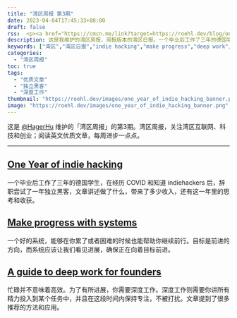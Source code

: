 ```yaml
---
title: "湾区周报 第3期"
date: 2023-04-04T17:45:33+08:00
draft: false
rss:  <p><a href="https://cmcn.me/link?target=https://roehl.dev/blog/one_year_of_indie_hacking/">[One Year of indie hacking]</a></br> 一个毕业后工作了三年的德国学生，在经历 COVID 和知道 indiehackers 后，辞职尝试了一年独立黑客，文章讲述做了什么，带来了多少收入，还有这一年里的思考和收获。</p></br><p><a href="https://cmcn.me/link?target=https://usistem.com/zh/the-bay-area/the-bay-area-weekly-04/">继续阅读本期内容</a></p>
description: 这是我维护的湾区周报，周报版本的湾区日报。一个毕业后工作了三年的德国学生，在经历 COVID 和知道 indiehackers 后，辞职尝试了一年独立黑客，文章讲述做了什么，带来了多少收入，还有这一年里的思考和收获。
keywords: ["湾区","湾区日报","indie hacking","make progress","deep work","湾区周报"]
categories:
  - "湾区周报"
toc: true
tags:
  - "优质文章"
  - "独立黑客"
  - "深度工作"
thumbnail: "https://roehl.dev/images/one_year_of_indie_hacking_banner.png"
image: "https://roehl.dev/images/one_year_of_indie_hacking_banner.png"
---
```


这是 [@HagerHu](https://cmcn.me/link?target=https://twitter.com/hagerhu) 维护的「湾区周报」的第3期。湾区周报，关注湾区互联网、科技和创业；阅读英文优质文章，每周进步一点点。

---

## [One Year of indie hacking](https://cmcn.me/link?target=https://roehl.dev/blog/one_year_of_indie_hacking/)

一个毕业后工作了三年的德国学生，在经历 COVID 和知道 indiehackers 后，辞职尝试了一年独立黑客，文章讲述做了什么，带来了多少收入，还有这一年里的思考和收获。

## [Make progress with systems](https://cmcn.me/link?target=https://ashleyjanssen.com/set-direction-with-goals-make-progress-with-systems/)

一个好的系统，能够在你累了或者困难的时候也能帮助你继续前行。目标是前进的方向，而系统应该让我们看见进展，确保正在向着目标前进。

## [A guide to deep work for founders](https://cmcn.me/link?target=https://www.producthunt.com/stories/a-guide-to-deep-work-for-founders)

忙碌并不意味着高效。为了有所进展，你需要深度工作。深度工作则需要你讲所有精力投入到某个任务中，并且在这段时间内保持专注，不被打扰。文章提到了很多推荐的方法和应用。
